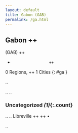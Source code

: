 ```yaml
---
layout: default
title: Gabon (GAB)
permalink: /ga.html
---
```



## Gabon   ++
(GAB)  ++
-                     ++
0 Regions, ++
1 Cities
{: #ga }

.. 




.. 
.. 


### Uncategorized _(1)_{:.count}


..
..
Libreville  ++
 ++
•




.. 
 
